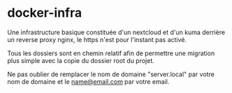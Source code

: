 # docker-infra
Une infrastructure basique constituée d'un nextcloud et d'un kuma derrière un reverse proxy nginx, le https n'est pour l'instant pas activé.

Tous les dossiers sont en chemin relatif afin de permettre une migration plus simple avec la copie du dossier root du projet. 

Ne pas oublier de remplacer le nom de domaine "server.local" par votre nom de domaine et le name@email.com par votre email.
